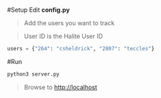 #Setup
Edit **config.py**
 
> Add the users you want to track

> User ID is the Halite User ID
```python
users = {"264": "csheldrick", "2807": "teccles"}
```
#Run
```python
python3 server.py
```
> Browse to [http://localhost](http://localhost)



